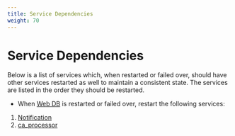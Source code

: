 ```yaml
---
title: Service Dependencies
weight: 70
---
```


# Service Dependencies

Below is a list of services which, when restarted or failed over, should have
other services restarted as well to maintain a consistent state.  The services
are listed in the order they should be restarted.

 * When [Web DB](/circonus/on-premises/roles-services/web-db) is restarted or
   failed over, restart the following services:
  1. [Notification](/circonus/on-premises/roles-services/notifications)
  1. [ca_processor](/circonus/on-premises/roles-services/ca)

